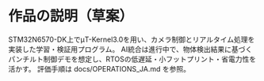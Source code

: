 ﻿# 作品の説明（草案）
STM32N6570-DK上でμT-Kernel3.0を用い、カメラ制御とリアルタイム処理を実装した学習・検証用プログラム。
AI統合は進行中で、物体検出結果に基づくパンチルト制御デモを想定し、RTOSの低遅延・小フットプリント・省電力性を活かす。
評価手順は docs/OPERATIONS_JA.md を参照。
